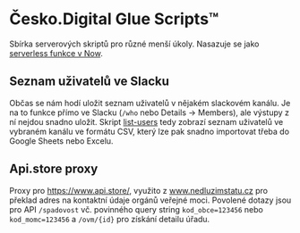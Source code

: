 # Česko.Digital Glue Scripts™

Sbírka serverových skriptů pro různé menší úkoly. Nasazuje se jako [serverless funkce v Now](https://vercel.com/docs/v2/serverless-functions/introduction).

## Seznam uživatelů ve Slacku

Občas se nám hodí uložit seznam uživatelů v nějakém slackovém kanálu. Je na to funkce přímo ve Slacku (`/who` nebo Details → Members), ale výstupy z ní nejdou snadno uložit. Skript [list-users](https://tools.cesko.dev/list-users) tedy zobrazí seznam uživatelů ve vybraném kanálu ve formátu CSV, který lze pak snadno importovat třeba do Google Sheets nebo Excelu.

## Api.store proxy

Proxy pro https://www.api.store/, využito z www.nedluzimstatu.cz pro překlad adres na kontaktní údaje orgánů veřejné moci. Povolené dotazy jsou pro API `/spadovost` vč. povinného query string `kod_obce=123456` nebo `kod_momc=123456` a `/ovm/{id}` pro získání detailu úřadu.